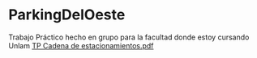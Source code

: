 # ParkingDelOeste
Trabajo Práctico hecho en grupo para la facultad donde estoy cursando Unlam
[TP Cadena de estacionamientos.pdf](https://github.com/FacuSosa/ParkingDelOeste/files/10240343/TP.Cadena.de.estacionamientos.pdf)
